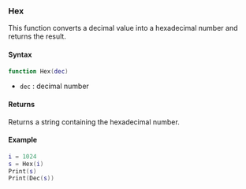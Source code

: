 ### Hex

This function converts a decimal value into a hexadecimal number and returns the result.

#### Syntax

```lua
function Hex(dec)
```

- `dec` : decimal number

#### Returns

Returns a string containing the hexadecimal number.

#### Example

```lua
i = 1024
s = Hex(i)
Print(s)
Print(Dec(s))
```